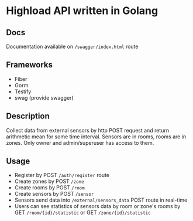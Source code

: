 # Highload API written in Golang

## Docs
Documentation available on `/swagger/index.html` route

## Frameworks
- Fiber
- Gorm
- Testify
- swag (provide swagger)

## Description
Collect data from external sensors by http POST request and return arithmetic mean for some time interval.
Sensors are in rooms, rooms are in zones. Only owner and admin/superuser has access to them.

## Usage
- Register by POST `/auth/register` route
- Create zones by POST `/zone`
- Create rooms by POST `/room`
- Create sensors by POST `/sensor`
- Sensors send data into `/external/sensors_data` POST route in real-time
- Users can see statistics of sensors data by room or zone's rooms by GET `/room/{id}/statistic` or GET `/zone/{id}/statistic`
